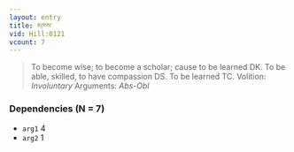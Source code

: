 ```yaml
---
layout: entry
title: མཁས་
vid: Hill:0121
vcount: 7
---
```

> To become wise; to become a scholar; cause to be learned DK\. To be able, skilled, to have compassion DS\. To be learned TC\.
> Volition: _Involuntary_
> Arguments: _Abs-Obl_


### Dependencies (N = 7)
* `arg1` 4
* `arg2` 1
